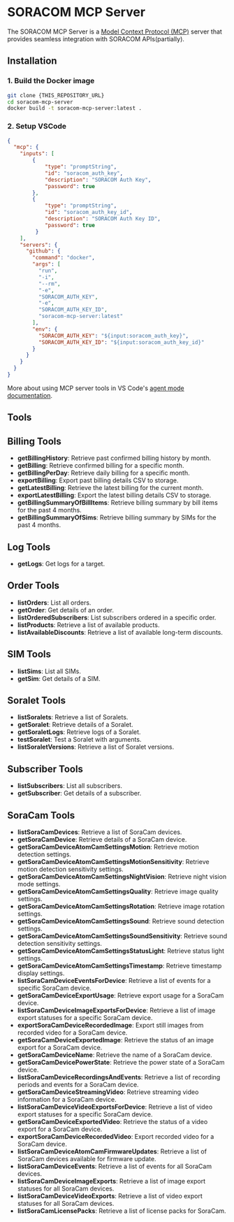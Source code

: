 # SORACOM MCP Server

The SORACOM MCP Server is a [Model Context Protocol (MCP)](https://modelcontextprotocol.io/introduction) server that provides seamless integration with SORACOM APIs(partially).

## Installation

### 1. Build the Docker image

```bash
git clone {THIS_REPOSITORY_URL}
cd soracom-mcp-server
docker build -t soracom-mcp-server:latest .
```

### 2. Setup VSCode

```json
{
  "mcp": {
    "inputs": [
        {
            "type": "promptString",
            "id": "soracom_auth_key",
            "description": "SORACOM Auth Key",
            "password": true
        },
        {
            "type": "promptString",
            "id": "soracom_auth_key_id",
            "description": "SORACOM Auth Key ID",
            "password": true
         }
    ],
    "servers": {
      "github": {
        "command": "docker",
        "args": [
          "run",
          "-i",
          "--rm",
          "-e",
          "SORACOM_AUTH_KEY",
          "-e",
          "SORACOM_AUTH_KEY_ID",
          "soracom-mcp-server:latest"
        ],
        "env": {
          "SORACOM_AUTH_KEY": "${input:soracom_auth_key}",
          "SORACOM_AUTH_KEY_ID": "${input:soracom_auth_key_id}"
        }
      }
    }
  }
}
```

More about using MCP server tools in VS Code's [agent mode documentation](https://code.visualstudio.com/docs/copilot/chat/mcp-servers).

## Tools

## Billing Tools

- **getBillingHistory**: Retrieve past confirmed billing history by month.
- **getBilling**: Retrieve confirmed billing for a specific month.
- **getBillingPerDay**: Retrieve daily billing for a specific month.
- **exportBilling**: Export past billing details CSV to storage.
- **getLatestBilling**: Retrieve the latest billing for the current month.
- **exportLatestBilling**: Export the latest billing details CSV to storage.
- **getBillingSummaryOfBillItems**: Retrieve billing summary by bill items for the past 4 months.
- **getBillingSummaryOfSims**: Retrieve billing summary by SIMs for the past 4 months.

## Log Tools

- **getLogs**: Get logs for a target.

## Order Tools

- **listOrders**: List all orders.
- **getOrder**: Get details of an order.
- **listOrderedSubscribers**: List subscribers ordered in a specific order.
- **listProducts**: Retrieve a list of available products.
- **listAvailableDiscounts**: Retrieve a list of available long-term discounts.

## SIM Tools

- **listSims**: List all SIMs.
- **getSim**: Get details of a SIM.

## Soralet Tools

- **listSoralets**: Retrieve a list of Soralets.
- **getSoralet**: Retrieve details of a Soralet.
- **getSoraletLogs**: Retrieve logs of a Soralet.
- **testSoralet**: Test a Soralet with arguments.
- **listSoraletVersions**: Retrieve a list of Soralet versions.

## Subscriber Tools

- **listSubscribers**: List all subscribers.
- **getSubscriber**: Get details of a subscriber.

## SoraCam Tools

- **listSoraCamDevices**: Retrieve a list of SoraCam devices.
- **getSoraCamDevice**: Retrieve details of a SoraCam device.
- **getSoraCamDeviceAtomCamSettingsMotion**: Retrieve motion detection settings.
- **getSoraCamDeviceAtomCamSettingsMotionSensitivity**: Retrieve motion detection sensitivity settings.
- **getSoraCamDeviceAtomCamSettingsNightVision**: Retrieve night vision mode settings.
- **getSoraCamDeviceAtomCamSettingsQuality**: Retrieve image quality settings.
- **getSoraCamDeviceAtomCamSettingsRotation**: Retrieve image rotation settings.
- **getSoraCamDeviceAtomCamSettingsSound**: Retrieve sound detection settings.
- **getSoraCamDeviceAtomCamSettingsSoundSensitivity**: Retrieve sound detection sensitivity settings.
- **getSoraCamDeviceAtomCamSettingsStatusLight**: Retrieve status light settings.
- **getSoraCamDeviceAtomCamSettingsTimestamp**: Retrieve timestamp display settings.
- **listSoraCamDeviceEventsForDevice**: Retrieve a list of events for a specific SoraCam device.
- **getSoraCamDeviceExportUsage**: Retrieve export usage for a SoraCam device.
- **listSoraCamDeviceImageExportsForDevice**: Retrieve a list of image export statuses for a specific SoraCam device.
- **exportSoraCamDeviceRecordedImage**: Export still images from recorded video for a SoraCam device.
- **getSoraCamDeviceExportedImage**: Retrieve the status of an image export for a SoraCam device.
- **getSoraCamDeviceName**: Retrieve the name of a SoraCam device.
- **getSoraCamDevicePowerState**: Retrieve the power state of a SoraCam device.
- **listSoraCamDeviceRecordingsAndEvents**: Retrieve a list of recording periods and events for a SoraCam device.
- **getSoraCamDeviceStreamingVideo**: Retrieve streaming video information for a SoraCam device.
- **listSoraCamDeviceVideoExportsForDevice**: Retrieve a list of video export statuses for a specific SoraCam device.
- **getSoraCamDeviceExportedVideo**: Retrieve the status of a video export for a SoraCam device.
- **exportSoraCamDeviceRecordedVideo**: Export recorded video for a SoraCam device.
- **listSoraCamDeviceAtomCamFirmwareUpdates**: Retrieve a list of SoraCam devices available for firmware update.
- **listSoraCamDeviceEvents**: Retrieve a list of events for all SoraCam devices.
- **listSoraCamDeviceImageExports**: Retrieve a list of image export statuses for all SoraCam devices.
- **listSoraCamDeviceVideoExports**: Retrieve a list of video export statuses for all SoraCam devices.
- **listSoraCamLicensePacks**: Retrieve a list of license packs for SoraCam.
